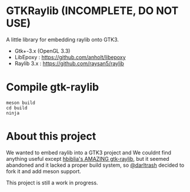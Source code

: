 # GTKRaylib (INCOMPLETE, DO NOT USE)
A little library for embedding raylib onto GTK3.

- Gtk+-3.x (OpenGL 3.3)
- LibEpoxy : https://github.com/anholt/libepoxy
- Raylib 3.x : https://github.com/raysan5/raylib

# Compile gtk-raylib

```
meson build
cd build
ninja
```

# About this project
We wanted to embed raylib into a GTK3 project and We couldnt find anything useful except [hbiblia's AMAZING gtk-raylib](https://github.com/hbiblia/gtk-raylib), 
but it seemed abandoned and it lacked a proper build system, so [@darltrash](https://github.com/darltrash) decided to fork it and add meson support.

This project is still a work in progress.
